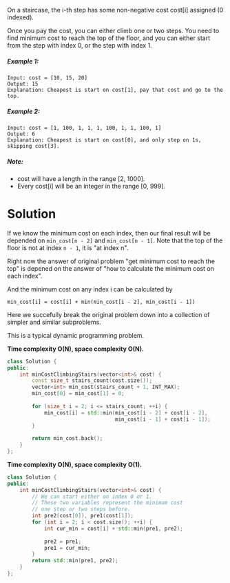 On a staircase, the i-th step has some non-negative cost cost[i] assigned (0 indexed).

Once you pay the cost, you can either climb one or two steps. You need to find minimum cost to reach the top of the floor, and you can either start from the step with index 0, or the step with index 1.

##### Example 1:

```
Input: cost = [10, 15, 20]
Output: 15
Explanation: Cheapest is start on cost[1], pay that cost and go to the top.
```

##### Example 2:

```
Input: cost = [1, 100, 1, 1, 1, 100, 1, 1, 100, 1]
Output: 6
Explanation: Cheapest is start on cost[0], and only step on 1s, skipping cost[3].
```

##### Note:

* cost will have a length in the range [2, 1000].
* Every cost[i] will be an integer in the range [0, 999].

# Solution

If we know the minimum cost on each index, then our final result will be depended on ```min_cost[n - 2]``` and ```min_cost[n - 1]```. Note that the top of the floor is not at index ```n - 1```, it is "at index n".

Right now the answer of original problem "get minimum cost to reach the top" is depened on the answer of "how to calculate the minimum cost on each index". 

And the minimum cost on any index i can be calculated by 

```
min_cost[i] = cost[i] + min(min_cost[i - 2], min_cost[i - 1])
```

Here we succefully break the original problem down into a collection of simpler and similar subproblems.

This is a typical dynamic programming problem.

__Time complexity O(N), space complexity O(N).__

```cpp
class Solution {
public:
    int minCostClimbingStairs(vector<int>& cost) {
        const size_t stairs_count(cost.size());
        vector<int> min_cost(stairs_count + 1, INT_MAX);
        min_cost[0] = min_cost[1] = 0;
        
        for (size_t i = 2; i <= stairs_count; ++i) {
            min_cost[i] = std::min(min_cost[i - 2] + cost[i - 2], 
                                   min_cost[i - 1] + cost[i - 1]);
        }
        
        return min_cost.back();
    }
};
```

__Time complexity O(N), space complexity O(1).__

```cpp
class Solution {
public:
    int minCostClimbingStairs(vector<int>& cost) {
        // We can start either on index 0 or 1.
        // These two variables represent the minimum cost
        // one step or two steps before.
        int pre2(cost[0]), pre1(cost[1]);
        for (int i = 2; i < cost.size(); ++i) {
            int cur_min = cost[i] + std::min(pre1, pre2);
            
            pre2 = pre1;
            pre1 = cur_min;
        }
        return std::min(pre1, pre2);
    }
};
```
